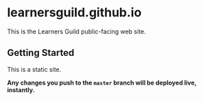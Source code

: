 # learnersguild.github.io

This is the Learners Guild public-facing web site.


## Getting Started

This is a static site.

**Any changes you push to the `master` branch will be deployed live, instantly.**
